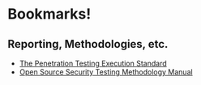 # Bookmarks!

## Reporting, Methodologies, etc.

- [The Penetration Testing Execution Standard](http://www.pentest-standard.org)
- [Open Source Security Testing Methodology Manual](http://www.isecom.org/mirror/OSSTMM.3.pdf)
